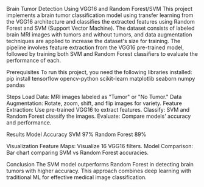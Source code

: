 Brain Tumor Detection Using VGG16 and Random Forest/SVM
This project implements a brain tumor classification model using transfer learning from the VGG16 architecture and classifies the extracted features using Random Forest and SVM (Support Vector Machine). The dataset consists of labeled brain MRI images with tumors and without tumors, and data augmentation techniques are applied to increase the dataset's size for training. The pipeline involves feature extraction from the VGG16 pre-trained model, followed by training both SVM and Random Forest classifiers to evaluate the performance of each.

Prerequisites
To run this project, you need the following libraries installed:
pip install tensorflow opencv-python scikit-learn matplotlib seaborn numpy pandas

Steps
Load Data: MRI images labeled as "Tumor" or "No Tumor."
Data Augmentation: Rotate, zoom, shift, and flip images for variety.
Feature Extraction: Use pre-trained VGG16 to extract features.
Classify: SVM and Random Forest classify the images.
Evaluate: Compare models' accuracy and performance.

Results
Model	Accuracy
SVM	97%
Random Forest	89%

Visualization
Feature Maps: Visualize 16 VGG16 filters.
Model Comparison: Bar chart comparing SVM vs Random Forest accuracies.

Conclusion
The SVM model outperforms Random Forest in detecting brain tumors with higher accuracy. This approach combines deep learning with traditional ML for effective medical image classification.

